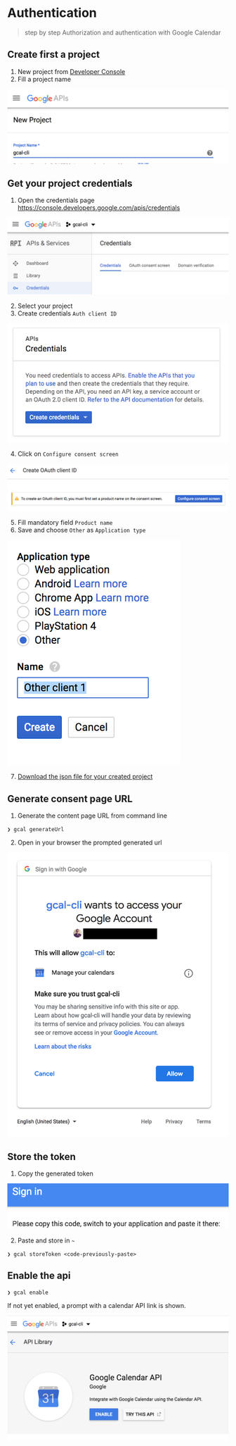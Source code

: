 # Authentication

> step by step Authorization and authentication  with Google Calendar

## Create first a project

1. New project from [Developer Console](https://console.developers.google.com/projectcreate)
2. Fill a project name

![new project](./new-project.png)


## Get your project credentials

1. Open the credentials page https://console.developers.google.com/apis/credentials

![credentials](./credentials.png)

2. Select your project
3. Create credentials `Auth client ID`

![create-credentials](./create-credentials.png)

4. Click on `Configure consent screen`

![consent](./consent.png)

5. Fill mandatory field `Product name`
7. Save and choose  `Other` as `Application type`

![app-type](./app-type.png)

7. [Download the json file for your created project](https://console.developers.google.com/apis/credentials)


## Generate consent page URL

1. Generate the content page URL from command line

```
❯ gcal generateUrl
```

2. Open in your browser the prompted generated url

![access policy](./access-policy.png)

## Store the token

1. Copy the generated token

![token](./token.png)

2. Paste and store in `~`

```
❯ gcal storeToken <code-previously-paste>
```

## Enable the api

```
❯ gcal enable
```

If not yet enabled, a prompt with a calendar API link is shown.

![enable api](./enable-api.png)
